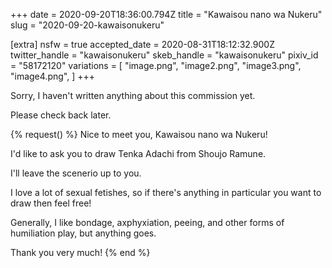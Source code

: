 +++
date = 2020-09-20T18:36:00.794Z
title = "Kawaisou nano wa Nukeru"
slug = "2020-09-20-kawaisonukeru"

[extra]
nsfw = true
accepted_date = 2020-08-31T18:12:32.900Z
twitter_handle = "kawaisonukeru"
skeb_handle = "kawaisonukeru"
pixiv_id = "58172120"
variations = [
  "image.png",
  "image2.png",
  "image3.png",
  "image4.png",
]
+++

Sorry, I haven't written anything about this commission yet.

Please check back later.

{% request() %}
Nice to meet you, Kawaisou nano wa Nukeru!

I'd like to ask you to draw Tenka Adachi from Shoujo Ramune.

I'll leave the scenerio up to you.

I love a lot of sexual fetishes, so if there's anything in particular you want to draw then feel free!

Generally, I like bondage, axphyxiation, peeing, and other forms of humiliation play, but anything goes.

Thank you very much!
{% end %}
